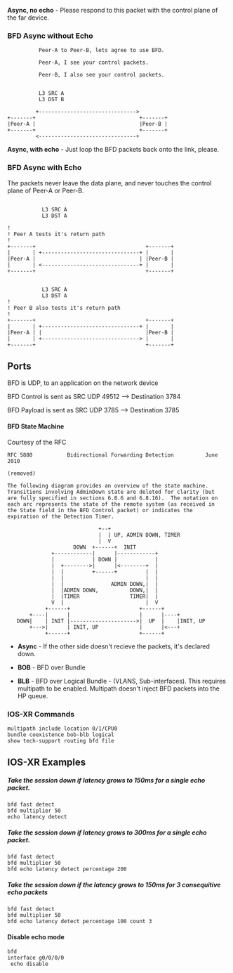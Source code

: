 **Async, no echo** - Please respond to this packet with the control plane of the far device.

### BFD Async without Echo
```
          Peer-A to Peer-B, lets agree to use BFD.
          
          Peer-A, I see your control packets.
          
          Peer-B, I also see your control packets.
          
          
          L3 SRC A
          L3 DST B
          
         +------------------------------->
+-------+                                 +-------+
|Peer-A |                                 |Peer-B |
+-------+                                 +-------+
         <-------------------------------+
```

**Async, with echo** - Just loop the BFD packets back onto the link, please.

### BFD Async with Echo
The packets never leave the data plane, and never touches the control plane of Peer-A or Peer-B.
```

           L3 SRC A
           L3 DST A

!
! Peer A tests it's return path
!
+-------+                                   +-------+
|       | +-------------------------------+ |       |
|Peer-A |                                 | |Peer-B |
|       | <-------------------------------+ |       |
+-------+                                   +-------+


           L3 SRC A
           L3 DST A
!
! Peer B also tests it's return path
!
+-------+                                   +-------+
|       | +-------------------------------+ |       |
|Peer-A | |                                 |Peer-B |
|       | +-------------------------------> |       |
+-------+                                   +-------+
```

## Ports

BFD is UDP, to an application on the network device

BFD Control is sent as SRC UDP 49512 --> Destination 3784

BFD Payload is sent as SRC UDP 3785  --> Destination 3785


#### BFD State Machine
Courtesy of the RFC

```
RFC 5880           Bidirectional Forwarding Detection          June 2010

(removed) 

The following diagram provides an overview of the state machine.
Transitions involving AdminDown state are deleted for clarity (but
are fully specified in sections 6.8.6 and 6.8.16).  The notation on
each arc represents the state of the remote system (as received in
the State field in the BFD Control packet) or indicates the
expiration of the Detection Timer.

                             +--+
                             |  | UP, ADMIN DOWN, TIMER
                             |  V
                     DOWN  +------+  INIT
              +------------|      |------------+
              |            | DOWN |            |
              |  +-------->|      |<--------+  |
              |  |         +------+         |  |
              |  |                          |  |
              |  |               ADMIN DOWN,|  |
              |  |ADMIN DOWN,          DOWN,|  |
              |  |TIMER                TIMER|  |
              V  |                          |  V
            +------+                      +------+
       +----|      |                      |      |----+
   DOWN|    | INIT |--------------------->|  UP  |    |INIT, UP
       +--->|      | INIT, UP             |      |<---+
            +------+                      +------+
```

* **Async** - If the other side doesn't recieve the packets, it's declared down.

* **BOB** - BFD over Bundle

* **BLB** - BFD over Logical Bundle - (VLANS, Sub-interfaces). This requires multipath to be enabled. Multipath doesn't inject BFD packets into the HP queue.



### IOS-XR Commands
```
multipath include location 0/1/CPU0
bundle coexistence bob-blb logical
show tech-support routing bfd file
```

## IOS-XR Examples

#####  Take the session down if latency grows to 150ms for a single echo packet.
```
bfd fast detect 
bfd multiplier 50
echo latency detect
```

##### Take the session down if latency grows to 300ms for a single echo packet.
```
bfd fast detect 
bfd multiplier 50
bfd echo latency detect percentage 200
```

##### Take the session down if the latency grows to 150ms for 3 consequitive echo packets
```
bfd fast detect
bfd multiplier 50
bfd echo latency detect percentage 100 count 3
```

#### Disable echo mode
```
bfd 
interface g0/0/0/0
 echo disable
```